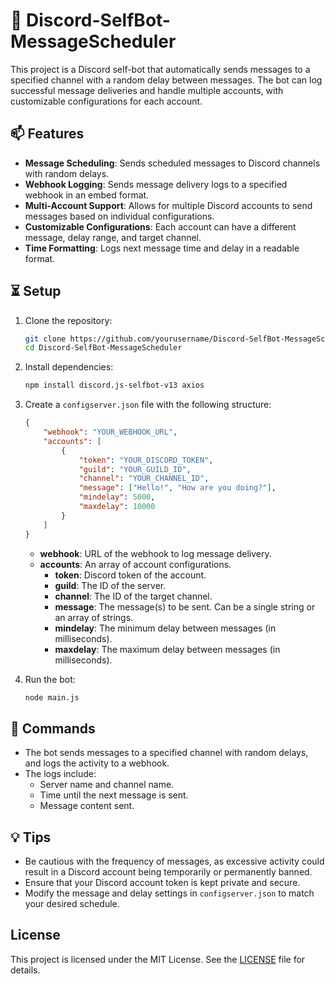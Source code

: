 # 📖 Discord-SelfBot-MessageScheduler
This project is a Discord self-bot that automatically sends messages to a specified channel with a random delay between messages. The bot can log successful message deliveries and handle multiple accounts, with customizable configurations for each account.

## 📫 Features

- **Message Scheduling**: Sends scheduled messages to Discord channels with random delays.
- **Webhook Logging**: Sends message delivery logs to a specified webhook in an embed format.
- **Multi-Account Support**: Allows for multiple Discord accounts to send messages based on individual configurations.
- **Customizable Configurations**: Each account can have a different message, delay range, and target channel.
- **Time Formatting**: Logs next message time and delay in a readable format.
  
## ⏳ Setup

1. Clone the repository:
    ```bash
    git clone https://github.com/yourusername/Discord-SelfBot-MessageScheduler.git
    cd Discord-SelfBot-MessageScheduler
    ```

2. Install dependencies:
    ```bash
    npm install discord.js-selfbot-v13 axios
    ```

3. Create a `configserver.json` file with the following structure:
    ```json
    {
        "webhook": "YOUR_WEBHOOK_URL",
        "accounts": [
            {
                "token": "YOUR_DISCORD_TOKEN",
                "guild": "YOUR_GUILD_ID",
                "channel": "YOUR_CHANNEL_ID",
                "message": ["Hello!", "How are you doing?"],
                "mindelay": 5000,
                "maxdelay": 10000
            }
        ]
    }
    ```

    - **webhook**: URL of the webhook to log message delivery.
    - **accounts**: An array of account configurations.
        - **token**: Discord token of the account.
        - **guild**: The ID of the server.
        - **channel**: The ID of the target channel.
        - **message**: The message(s) to be sent. Can be a single string or an array of strings.
        - **mindelay**: The minimum delay between messages (in milliseconds).
        - **maxdelay**: The maximum delay between messages (in milliseconds).

4. Run the bot:
    ```bash
    node main.js
    ```

## 💬 Commands

- The bot sends messages to a specified channel with random delays, and logs the activity to a webhook.
- The logs include:
  - Server name and channel name.
  - Time until the next message is sent.
  - Message content sent.

## 💡 Tips

- Be cautious with the frequency of messages, as excessive activity could result in a Discord account being temporarily or permanently banned.
- Ensure that your Discord account token is kept private and secure.
- Modify the message and delay settings in `configserver.json` to match your desired schedule.

## License

This project is licensed under the MIT License. See the [LICENSE](LICENSE) file for details.
